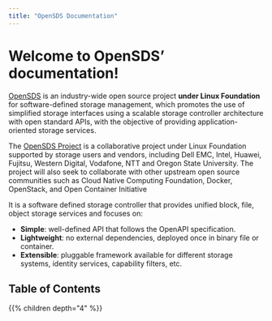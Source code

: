 ```yaml
---
title: "OpenSDS Documentation"
---
```


# Welcome to OpenSDS’ documentation!

[OpenSDS](http://github.com/opensds/opensds) is an industry-wide open source project **under Linux Foundation** for software-defined storage management, which promotes the use of simplified storage interfaces using a scalable storage controller architecture with open standard APIs, with the objective of providing application-oriented storage services.

The [OpenSDS Project](https://opensds.io) is a collaborative project under Linux Foundation supported by storage users and vendors, including Dell EMC, Intel, Huawei, Fujitsu, Western Digital, Vodafone, NTT and Oregon State University. The project will also seek to collaborate with other upstream open source communities such as Cloud Native Computing Foundation, Docker, OpenStack, and Open Container Initiative

It is a software defined storage controller that provides unified block, file, object storage services and focuses on:

- **Simple**: well-defined API that follows the OpenAPI specification.
- **Lightweight**: no external dependencies, deployed once in binary file or container.
- **Extensible**: pluggable framework available for different storage systems, identity services, capability filters, etc.

## Table of Contents

{{% children depth="4" %}}